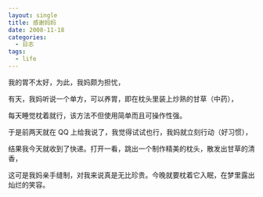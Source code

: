 ```yaml
---
layout: single
title: 感谢妈妈
date: 2008-11-18
categories:
  - 日志
tags:
  - life
---
```


我的胃不太好，为此，我妈颇为担忧，

有天，我妈听说一个单方，可以养胃，即在枕头里装上炒熟的甘草（中药），

每天睡觉枕着就行，该方法不但使用简单而且可操作性强。

于是前两天就在 QQ 上给我说了，我觉得试试也行，我妈就立刻行动（好习惯），

结果我今天就收到了快递。打开一看，跳出一个制作精美的枕头，散发出甘草的清香，

这可是我妈亲手缝制，对我来说真是无比珍贵。今晚就要枕着它入眠，在梦里露出灿烂的笑容。
